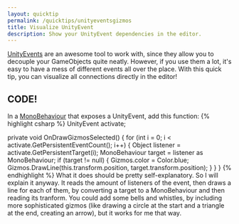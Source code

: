 ```yaml
---
layout: quicktip
permalink: /quicktips/unityeventsgizmos
title: Visualize UnityEvent
description: Show your UnityEvent dependencies in the editor.
---
```

[UnityEvents](https://docs.unity3d.com/Manual/UnityEvents.html) are an awesome tool to work with, since they allow you to decouple your GameObjects quite neatly. However, if you use them a lot, it's easy to have a mess of different events all over the place. With this quick tip, you can visualize all connections directly in the editor!

## CODE!
In a [MonoBehaviour]() that exposes a UnityEvent, add this function:
{% highlight csharp %}
UnityEvent activate;

private void OnDrawGizmosSelected()
{
    for (int i = 0; i < activate.GetPersistentEventCount(); i++)
    {
        Object listener = activate.GetPersistentTarget(i);
        MonoBehaviour target = listener as MonoBehaviour;
        if (target != null)
        {
            Gizmos.color = Color.blue;
            Gizmos.DrawLine(this.transform.position, target.transform.position);
        }
    }
}
{% endhighlight %}
What it does should be pretty self-explanatory. So I will explain it anyway.
It reads the amount of listeners of the event, then draws a line for each of them, by converting a target to a MonoBehaviour and then reading its tranform.
You could add some bells and whistles, by including more sophisticated gizmos (like drawing a circle at the start and a triangle at the end, creating an arrow), but it works for me that way.

